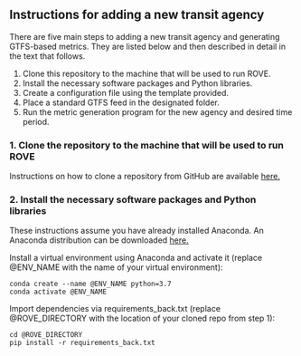 ## Instructions for adding a new transit agency

There are five main steps to adding a new transit agency and generating GTFS-based metrics. They are listed below and then described in detail in the text that follows.

1. Clone this repository to the machine that will be used to run ROVE.
2. Install the necessary software packages and Python libraries. 
3. Create a configuration file using the template provided.
4. Place a standard GTFS feed in the designated folder.
5. Run the metric generation program for the new agency and desired time period. 

### 1. Clone the repository to the machine that will be used to run ROVE

Instructions on how to clone a repository from GitHub are available [here.](https://docs.github.com/en/repositories/creating-and-managing-repositories/cloning-a-repository)

### 2. Install the necessary software packages and Python libraries

These instructions assume you have already installed Anaconda. An Anaconda distribution can be downloaded [here.]( https://www.anaconda.com/products/distribution)

Install a virtual environment using Anaconda and activate it (replace @ENV_NAME with the name of your virtual environment):
```
conda create --name @ENV_NAME python=3.7
conda activate @ENV_NAME
```

Import dependencies via requirements_back.txt (replace @ROVE_DIRECTORY with the location of your cloned repo from step 1):

```
cd @ROVE_DIRECTORY
pip install -r requirements_back.txt
```

